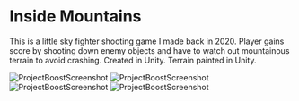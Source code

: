 # Inside Mountains
This is a little sky fighter shooting game I made back in 2020. Player gains score by shooting down enemy objects and have to watch out mountainous terrain to avoid crashing. Created in Unity. Terrain painted in Unity.

![ProjectBoostScreenshot](https://user-images.githubusercontent.com/84678151/201988545-6dd975fe-def8-4dc0-8a54-12399d034588.png)
![ProjectBoostScreenshot](https://user-images.githubusercontent.com/84678151/201988562-8bcbdf40-ed73-4ed8-89b3-fbccb72bf740.png)
![ProjectBoostScreenshot](https://user-images.githubusercontent.com/84678151/201988837-19a7d1b4-64ba-4cdd-9be6-ab16afd848f0.png)
![ProjectBoostScreenshot](https://user-images.githubusercontent.com/84678151/201988857-37adc600-ee25-4cc3-9cad-cd2aa699bfad.png)
